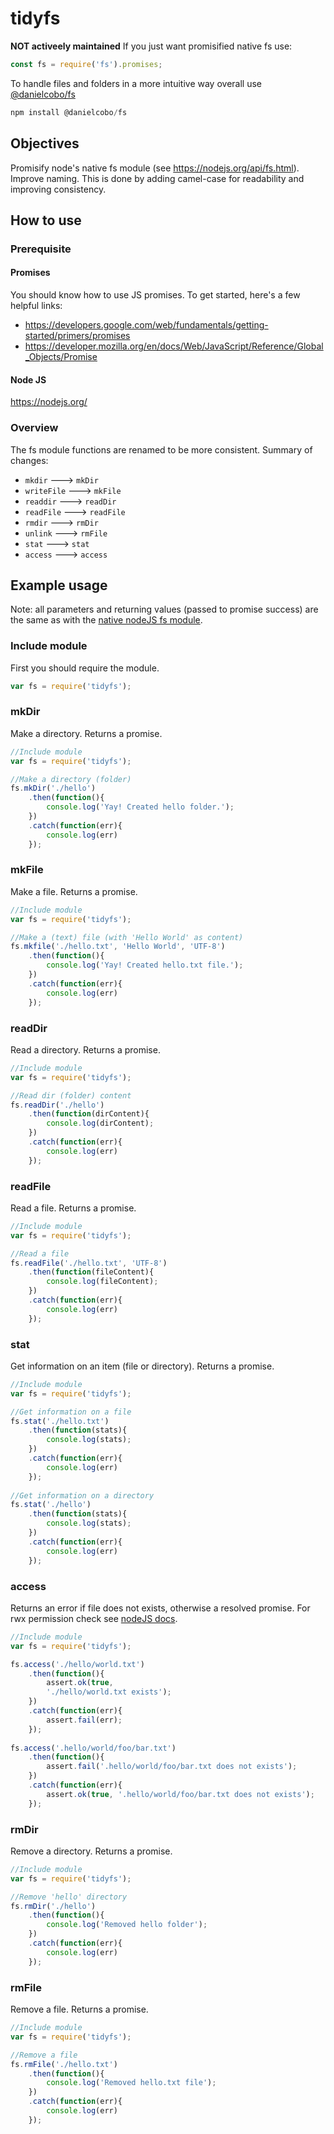 # tidyfs

__NOT activeely maintained__
If you just want promisified native fs use:

```javascript
const fs = require('fs').promises;
```

To handle files and folders in a more intuitive way overall use [@danielcobo/fs](https://github.com/danielcobo/fs)

```javascript
npm install @danielcobo/fs
```

## Objectives
Promisify node's native fs module (see https://nodejs.org/api/fs.html).
Improve naming. This is done by adding camel-case for readability and improving consistency.

## How to use

### Prerequisite

#### Promises
You should know how to use JS promises.
To get started, here's a few helpful links:
- https://developers.google.com/web/fundamentals/getting-started/primers/promises
- https://developer.mozilla.org/en/docs/Web/JavaScript/Reference/Global_Objects/Promise

#### Node JS
https://nodejs.org/

### Overview
The fs module functions are renamed to be more consistent.
Summary of changes:
- `mkdir` ---> `mkDir`
- `writeFile` ---> `mkFile`
- `readdir` ---> `readDir`
- `readFile` ---> `readFile`
- `rmdir` ---> `rmDir`
- `unlink` ---> `rmFile`
- `stat` ---> `stat`
- `access` ---> `access`

## Example usage
Note: all parameters and returning values (passed to promise 
success) are the same as with the [native nodeJS fs module][1].


### Include module
First you should require the module. 

```javascript
var fs = require('tidyfs');
```

### mkDir
Make a directory. 
Returns a promise.

```javascript
//Include module
var fs = require('tidyfs');

//Make a directory (folder)
fs.mkDir('./hello')
	.then(function(){
		console.log('Yay! Created hello folder.');
	})
	.catch(function(err){
		console.log(err)
	});
```

### mkFile
Make a file. 
Returns a promise.

```javascript
//Include module
var fs = require('tidyfs');

//Make a (text) file (with 'Hello World' as content)
fs.mkfile('./hello.txt', 'Hello World', 'UTF-8')
	.then(function(){
		console.log('Yay! Created hello.txt file.');
	})
	.catch(function(err){
		console.log(err)
	});
```

### readDir
Read a directory. 
Returns a promise.

```javascript
//Include module
var fs = require('tidyfs');

//Read dir (folder) content
fs.readDir('./hello')
	.then(function(dirContent){
		console.log(dirContent);
	})
	.catch(function(err){
		console.log(err)
	});
```

### readFile
Read a file. 
Returns a promise.

```javascript
//Include module
var fs = require('tidyfs');

//Read a file
fs.readFile('./hello.txt', 'UTF-8')
	.then(function(fileContent){
		console.log(fileContent);
	})
	.catch(function(err){
		console.log(err)
	});
```

### stat
Get information on an item (file or directory).
Returns a promise.

```javascript
//Include module
var fs = require('tidyfs');

//Get information on a file
fs.stat('./hello.txt')
	.then(function(stats){
		console.log(stats);
	})
	.catch(function(err){
		console.log(err)
	});
	
//Get information on a directory
fs.stat('./hello')
	.then(function(stats){
		console.log(stats);
	})
	.catch(function(err){
		console.log(err)
	});
```

### access
Returns an error if file does not exists, 
otherwise a resolved promise. For rwx
permission check see [nodeJS docs][1].

```javascript
//Include module
var fs = require('tidyfs');

fs.access('./hello/world.txt')
	.then(function(){
		assert.ok(true, 
		'./hello/world.txt exists');
	}) 
	.catch(function(err){
		assert.fail(err);
	});
	
fs.access('.hello/world/foo/bar.txt')
	.then(function(){
		assert.fail('.hello/world/foo/bar.txt does not exists');
	}) 
	.catch(function(err){
		assert.ok(true, '.hello/world/foo/bar.txt does not exists');
	});
```

### rmDir
Remove a directory. 
Returns a promise.

```javascript
//Include module
var fs = require('tidyfs');

//Remove 'hello' directory
fs.rmDir('./hello')
	.then(function(){
		console.log('Removed hello folder');
	})
	.catch(function(err){
		console.log(err)
	});
```

### rmFile
Remove a file. 
Returns a promise.

```javascript
//Include module
var fs = require('tidyfs');

//Remove a file
fs.rmFile('./hello.txt')
	.then(function(){
		console.log('Removed hello.txt file');
	})
	.catch(function(err){
		console.log(err)
	});
```

[1]: https://nodejs.org/api/fs.html